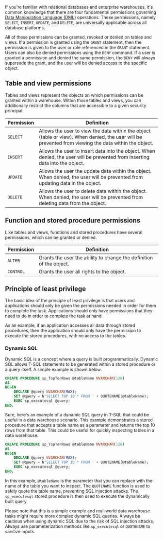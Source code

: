 If you're familiar with relational databases and enterprise warehouses, it's common knowledge that there are four fundamental permissions governing [Data Manipulation Language (DML)](/sql/t-sql/queries/queries?azure-portal=true) operations. These permissions, namely `SELECT`, `INSERT`, `UPDATE`, and `DELETE`, are universally applicable across all database platforms.

All of these permissions can be granted, revoked or denied on tables and views. If a permission is granted using the `GRANT` statement, then the permission is given to the user or role referenced in the `GRANT` statement. Users can also be denied permissions using the `DENY` command. If a user is granted a permission and denied the same permission, the `DENY` will always supersede the grant, and the user will be denied access to the specific object.

## Table and view permissions

Tables and views represent the objects on which permissions can be granted within a warehouse. Within those tables and views, you can additionally restrict the columns that are accessible to a given security principal. 

| Permission | Definition |
|------------|-------------|
|`SELECT` | Allows the user to view the data within the object (table or view). When denied, the user will be prevented from viewing the data within the object. |
|`INSERT` | Allows the user to insert data into the object. When denied, the user will be prevented from inserting data into the object. |
|`UPDATE` | Allows the user the update data within the object. When denied, the user will be prevented from updating data in the object. |
|`DELETE` | Allows the user to delete data within the object. When denied, the user will be prevented from deleting data from the object. |

## Function and stored procedure permissions

Like tables and views, functions and stored procedures have several permissions, which can be granted or denied.

| Permission | Definition |
|------------|-------------|
|`ALTER` | Grants the user the ability to change the definition of the object. |
|`CONTROL` | Grants the user all rights to the object. |

## Principle of least privilege

The basic idea of the principle of least privilege is that users and applications should only be given the permissions needed in order for them to complete the task. Applications should only have permissions that they need to do in order to complete the task at hand.

As an example, if an application accesses all data through stored procedures, then the application should only have the permission to execute the stored procedures, with no access to the tables.

### Dynamic SQL

Dynamic SQL is a concept where a query is built programmatically. Dynamic SQL allows T-SQL statements to be generated within a stored procedure or a query itself. A simple example is shown below.

```sql
CREATE PROCEDURE sp_TopTenRows @tableName NVARCHAR(128)
AS
BEGIN
    DECLARE @query NVARCHAR(MAX);
    SET @query = N'SELECT TOP 10 * FROM ' + QUOTENAME(@tableName);
    EXEC sp_executesql @query;
END;
```

Sure, here's an example of a dynamic SQL query in T-SQL that could be useful in a data warehouse scenario. This example demonstrates a stored procedure that accepts a table name as a parameter and returns the top 10 rows from that table. This could be useful for quickly inspecting tables in a data warehouse.

```sql
CREATE PROCEDURE sp_TopTenRows @tableName NVARCHAR(128)
AS
BEGIN
    DECLARE @query NVARCHAR(MAX);
    SET @query = N'SELECT TOP 10 * FROM ' + QUOTENAME(@tableName);
    EXEC sp_executesql @query;
END;
```

In this example, `@tableName` is the parameter that you can replace with the name of the table you want to inspect. The `QUOTENAME` function is used to safely quote the table name, preventing SQL injection attacks. The `sp_executesql` stored procedure is then used to execute the dynamically built query.

Please note that this is a simple example and real-world data warehouse tasks might require more complex dynamic SQL queries. Always be cautious when using dynamic SQL due to the risk of SQL injection attacks. Always use parameterization methods like `sp_executesql` or `QUOTENAME` to sanitize inputs.
